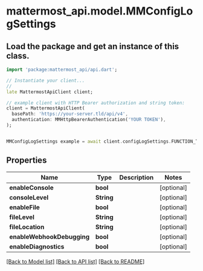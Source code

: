 # mattermost_api.model.MMConfigLogSettings

## Load the package and get an instance of this class.
```dart
import 'package:mattermost_api/api.dart';

// Instantiate your client...
//
late MattermostApiClient client;

// example client with HTTP Bearer authorization and string token:
client = MattermostApiClient(
  basePath: 'https://your-server.tld/api/v4',
  authentication: MMHttpBearerAuthentication('YOUR TOKEN'),
);


MMConfigLogSettings example = await client.configLogSettings.FUNCTION_THAT_RETURNS_THIS_CLASS();

```

## Properties
Name | Type | Description | Notes
------------ | ------------- | ------------- | -------------
**enableConsole** | **bool** |  | [optional] 
**consoleLevel** | **String** |  | [optional] 
**enableFile** | **bool** |  | [optional] 
**fileLevel** | **String** |  | [optional] 
**fileLocation** | **String** |  | [optional] 
**enableWebhookDebugging** | **bool** |  | [optional] 
**enableDiagnostics** | **bool** |  | [optional] 

[[Back to Model list]](../GENERATED_README.md#documentation-for-models) [[Back to API list]](../GENERATED_README.md#documentation-for-api-endpoints) [[Back to README]](../GENERATED_README.md)


